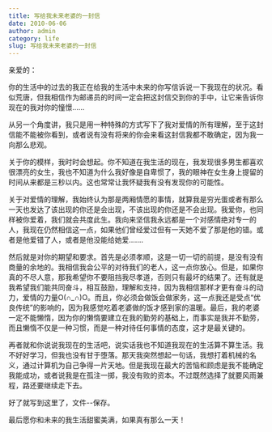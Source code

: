 ```yaml
---
title: 写给我未来老婆的一封信
date: 2010-06-06
author: admin
category: life
slug: 写给我未来老婆的一封信
---
```


亲爱的：

你的生活中的过去的我正在给我的生活中未来的你写信诉说一下我现在的状况。看似荒唐，但我相信作为邮递员的时间一定会把这封信交到你的手中，让它来告诉你现在的我对你的憧憬......

从另一个角度讲，我只是用一种特殊的方式写下了我对爱情的所有理解，至于这封信能不能被你看到，或者说有没有将来的你会来看这封信我都不敢确定，因为我一向那么悲观。

关于你的模样，我时时会想起。你不知道在我生活的现在，我发现很多男生都喜欢很漂亮的女生，我也不知道为什么我好像是自卑惯了，我的眼神在女生身上提留的时间从来都是三秒以内。这也常常让我怀疑我有没有发现你的可能性。

关于对爱情的理解，我始终认为那是两厢情愿的事情，就算我是穷光蛋或者有那么一天也发达了该出现的你还是会出现，不该出现的你还是不会出现。我爱你，也同样被你爱着，我们就会共度此生。我向来坚信我永远都是一个对感情绝对专一的人，我现在仍然相信这一点，如果他们曾经爱过但有一天她不爱了那是他的错。或者是他爱错了人，或者是他没能给她爱.......

然后就是对你的期望和要求。首先是必须孝顺，这是一切一切的前提，是没有没有商量的余地的。我相信我会公平的对待我们的老人，这一点你放心。但是，如果你真的不尽人意，那我希望你不要阻挡我尽孝道，否则只有最坏的结果了。还有就是我希望我们能共同奋斗，相互鼓励，理解和支持，因为我相信那样才更有奋斗的动力，爱情的力量O(∩\_∩)O。而且，你必须会做饭会做家务，这一点我还是受点“优良传统”的影响的，因为我感觉吃着老婆做的饭才感到家的温暖。最后，我的老婆一定不能懒惰，因为你的懒惰要建立在我的勤劳的基础上，而事实是我并不勤劳，而且懒惰不仅是一种习惯，而是一种对待任何事情的态度，这才是最关键的。

再者就和你说说我现在的生活吧，说实话我也不知道我现在的生活算不算生活。我不好好学习，但我也没有甘于堕落。那天我突然想起一句话，我想打着机械的名义，通过计算机为自己争得一片天地。但是我现在最大的苦恼和顾虑是我不能确定我能成功，或者说我是在孤注一掷，我没有败的资本。不过既然选择了就要风雨兼程，路还要继续走下去。

好了就写到这里了，文件--保存。

最后愿你和未来的我生活甜蜜美满，如果真有那么一天！
